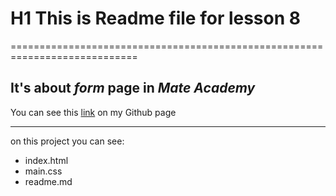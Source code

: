 # H1 This is Readme file for lesson 8
============================================================================

It's about *form* **page** in ***Mate Academy***
--------------
You can see this [link](https://mol4anovole.github.io/less8/index.html) on my Github page
***
on this project you can see:
* index.html
* main.css
* readme.md

   